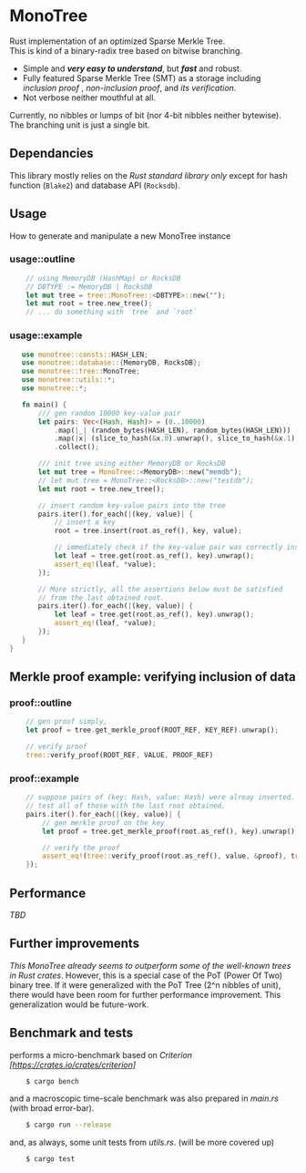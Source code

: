 # MonoTree
Rust implementation of an optimized Sparse Merkle Tree.   
This is kind of a binary-radix tree based on bitwise branching.   

- Simple and ___very easy to understand___, but ___fast___ and robust.  
- Fully featured Sparse Merkle Tree (SMT) as a storage including _inclusion proof_ , _non-inclusion proof_, and _its verification_.  
- Not verbose neither mouthful at all.  

Currently, no nibbles or lumps of bit (nor 4-bit nibbles neither bytewise). The branching unit is just a single bit.  

## Dependancies
This library mostly relies on the _Rust standard library only_ except for hash function (`Blake2`) and database API (`Rocksdb`).

## Usage
How to generate and manipulate a new MonoTree instance

### usage::outline
```rust
    // using MemoryDB (HashMap) or RocksDB
    // DBTYPE := MemoryDB | RocksDB
    let mut tree = tree::MonoTree::<DBTYPE>::new("");
    let mut root = tree.new_tree();
    // ... do something with `tree` and `root`
```

### usage::example
 ```rust
    use monotree::consts::HASH_LEN;
    use monotree::database::{MemoryDB, RocksDB};
    use monotree::tree::MonoTree;
    use monotree::utils::*;
    use monotree::*;

    fn main() {
        /// gen random 10000 key-value pair
        let pairs: Vec<(Hash, Hash)> = (0..10000)
            .map(|_| (random_bytes(HASH_LEN), random_bytes(HASH_LEN)))
            .map(|x| (slice_to_hash(&x.0).unwrap(), slice_to_hash(&x.1).unwrap()))
            .collect();

        /// init tree using either MemoryDB or RocksDB
        let mut tree = MonoTree::<MemoryDB>::new("memdb");
        // let mut tree = MonoTree::<RocksDB>::new("testdb");
        let mut root = tree.new_tree();

        // insert random key-value pairs into the tree
        pairs.iter().for_each(|(key, value)| {
            // insert a key
            root = tree.insert(root.as_ref(), key, value);

            // immediately check if the key-value pair was correctly inserted
            let leaf = tree.get(root.as_ref(), key).unwrap();
            assert_eq!(leaf, *value);
        });

        // More strictly, all the assertions below must be satisfied 
        // from the last obtained root.
        pairs.iter().for_each(|(key, value)| {
            let leaf = tree.get(root.as_ref(), key).unwrap();
            assert_eq!(leaf, *value);
        });
    }
}
 ```
## Merkle proof example: verifying inclusion of data
### proof::outline
```rust
    // gen proof simply,
    let proof = tree.get_merkle_proof(ROOT_REF, KEY_REF).unwrap();

    // verify proof
    tree::verify_proof(ROOT_REF, VALUE, PROOF_REF)
```
### proof::example
```rust
    // suppose pairs of (key: Hash, value: Hash) were alreay inserted.
    // test all of those with the last root obtained.
    pairs.iter().for_each(|(key, value)| {
        // gen merkle proof on the key
        let proof = tree.get_merkle_proof(root.as_ref(), key).unwrap();

        // verify the proof
        assert_eq!(tree::verify_proof(root.as_ref(), value, &proof), true);
    });
```

## Performance

_TBD_

## Further improvements
_This MonoTree already seems to outperform some of the well-known trees in Rust crates_.
However, this is a special case of the PoT (Power Of Two) binary tree. If it were generalized with the PoT Tree (2^n nibbles of unit), there would have been room for further performance improvement. This generalization would be future-work.


## Benchmark and tests
performs a micro-benchmark based on _Criterion [https://crates.io/crates/criterion]_
```bash
    $ cargo bench
```
and a macroscopic time-scale benchmark was also prepared in _main.rs_ (with broad error-bar).
```bash
    $ cargo run --release
```
and, as always, some unit tests from _utils.rs_. (will be more covered up)
```bash
    $ cargo test
```